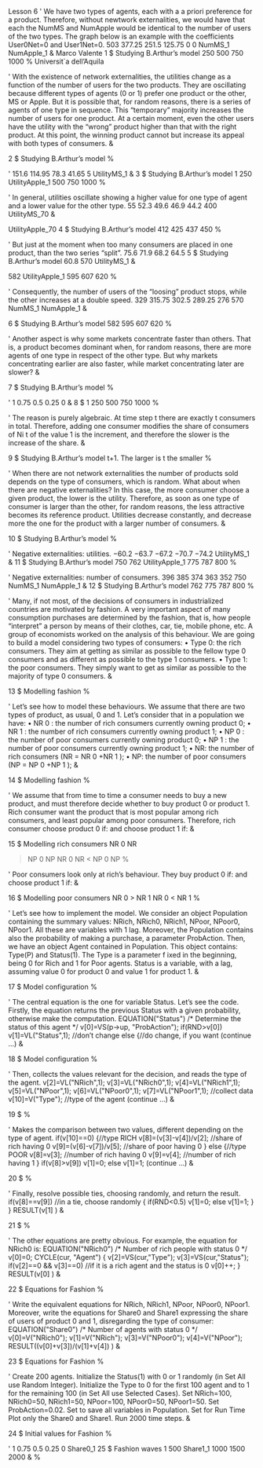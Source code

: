 Lesson 6
 '
 We have two types of agents, each with a a priori preference for a
 product. Therefore, without newtwork externalities, we would have
 that each the NumMS and NumApple would be identical to the number
 of users of the two types. The graph below is an example with the
 coefficients User0Net=0 and User1Net=0.
 503
 377.25
 251.5
 125.75
 0
 0
 NumMS_1 NumApple_1
 &
 Marco Valente
 1
 $
 Studying B.Arthur’s model
 250
 500
 750
 1000
 %
 Universit`a dell’Aquila

 '
 With the existence of network externalities, the utilities change as a
 function of the number of users for the two products. They are
 oscillating because different types of agents (0 or 1) prefer one
 product or the other, MS or Apple. But it is possible that, for
 random reasons, there is a series of agents of one type in sequence.
 This “temporary” majority increases the number of users for one
 product. At a certain moment, even the other users have the utility
 with the “wrong” product higher than that with the right product.
 At this point, the winning product cannot but increase its appeal
 with both types of consumers.
 &
 
 2
 $
 Studying B.Arthur’s model
 %
 

 '
 151.6
 114.95
 78.3
 41.65
 5
 UtilityMS_1
 &
 3
 $
 Studying B.Arthur’s model
 1
 250
 UtilityApple_1
 500
 750
 1000
 %
 
 

 '
 In general, utilities oscillate showing a higher value for one type of
 agent and a lower value for the other type.
 55
 52.3
 49.6
 46.9
 44.2
 400
 UtilityMS_70
 &
 
 UtilityApple_70
 4
 $
 Studying B.Arthur’s model
 412
 425
 437
 450
 %
 

 '
 But just at the moment when too many consumers are placed in one
 product, than the two series “split”.
 75.6
 71.9
 68.2
 64.5
 5
 $
 Studying B.Arthur’s model
 60.8
 570
 UtilityMS_1
 &
 
 582
 UtilityApple_1
 595
 607
 620
 %
 

 '
 Consequently, the number of users of the “loosing” product stops,
 while the other increases at a double speed.
 329
 315.75
 302.5
 289.25
 276
 570
 NumMS_1 NumApple_1
 &
 
 6
 $
 Studying B.Arthur’s model
 582
 595
 607
 620
 %
 

 '
 Another aspect is why some markets concentrate faster than others.
 That is, a product becomes dominant when, for random reasons,
 there are more agents of one type in respect of the other type. But
 why markets concentrating earlier are also faster, while market
 concentrating later are slower?
 &
 
 7
 $
 Studying B.Arthur’s model
 %
 

 '
 1
 0.75
 0.5
 0.25
 0
 &
 8
 $
 1
 250
 500
 750
 1000
 %
 
 

 '
 The reason is purely algebraic. At time step t there are exactly t
 consumers in total. Therefore, adding one consumer modifies the
 share of consumers of Ni
 t of the value 1
 is the increment, and therefore the slower is the increase of the share.
 &
 
 9
 $
 Studying B.Arthur’s model
 t+1. The larger is t the smaller
 %
 

 '
 When there are not network externalities the number of products
 sold depends on the type of consumers, which is random. What
 about when there are negative externalities?
 In this case, the more consumer choose a given product, the lower is
 the utility. Therefore, as soon as one type of consumer is larger than
 the other, for random reasons, the less attractive becomes its
 reference product.
 Utilities decrease constantly, and decrease more the one for the
 product with a larger number of consumers.
 &
 
 10
 $
 Studying B.Arthur’s model
 %
 

 '
 Negative externalities: utilities.
 −60.2
 −63.7
 −67.2
 −70.7
 −74.2
 UtilityMS_1
 &
 11
 $
 Studying B.Arthur’s model
 750
 762
 UtilityApple_1
 775
 787
 800
 %
 
 

 '
 Negative externalities: number of consumers.
 396
 385
 374
 363
 352
 750
 NumMS_1 NumApple_1
 &
 12
 $
 Studying B.Arthur’s model
 762
 775
 787
 800
 %
 
 

 '
 Many, if not most, of the decisions of consumers in industrialized
 countries are motivated by fashion. A very important aspect of many
 consumption purchases are determined by the fashion, that is, how
 people “interpret” a person by means of their clothes, car, tie, mobile
 phone, etc.
 A group of economists worked on the analysis of this behaviour. We
 are going to build a model considering two types of consumers:
 • Type 0: the rich consumers. They aim at getting as similar as
 possible to the fellow type 0 consumers and as different as
 possible to the type 1 consumers.
 • Type 1: the poor consumers. They simply want to get as
 similar as possible to the majority of type 0 consumers.
 &
 
 13
 $
 Modelling fashion
 %
 

 '
 Let’s see how to model these behaviours. We assume that there are
 two types of product, as usual, 0 and 1. Let’s consider that in a
 population we have:
 • NR
 0 : the number of rich consumers currently owning product 0;
 • NR
 1 : the number of rich consumers currently owning product 1;
 • NP
 0 : the number of poor consumers currently owning product 0;
 • NP
 1 : the number of poor consumers currently owning product 1;
 • NR: the number of rich consumers (NR = NR
 0 +NR
 1 );
 • NP: the number of poor consumers (NP = NP
 0 +NP
 1 );
 &
 
 14
 $
 Modelling fashion
 %
 

 '
 We assume that from time to time a consumer needs to buy a new
 product, and must therefore decide whether to buy product 0 or
 product 1. Rich consumer want the product that is most popular
 among rich consumers, and least popular among poor consumers.
 Therefore, rich consumer choose product 0 if:
 and choose product 1 if:
 &
 
 15
 $
 Modelling rich consumers
 NR
 0
 NR 
> NP
 0
 NP
 NR
 0
 NR 
< NP
 0
 NP
 %
 

 '
 Poor consumers look only at rich’s behaviour. They buy product 0 if:
 and choose product 1 if:
 &
 
 16
 $
 Modelling poor consumers
 NR
 0 > NR
 1
 NR
 0 < NR
 1
 %
 

 '
 Let’s see how to implement the model. We consider an object
 Population containing the summary values:
 NRich, NRich0, NRich1, NPoor, NPoor0, NPoor1.
 All these are variables with 1 lag. Moreover, the Population
 contains also the probability of making a purchase, a parameter
 ProbAction.
 Then, we have an object Agent contained in Population. This
 object contains: Type(P) and Status(1). The Type is a parameter
 f
 ixed in the beginning, being 0 for Rich and 1 for Poor agents.
 Status is a variable, with a lag, assuming value 0 for product 0 and
 value 1 for product 1.
 &
 
 17
 $
 Model configuration
 %
 

 '
 The central equation is the one for variable Status. Let’s see the
 code. Firstly, the equation returns the previous Status with a given
 probability, otherwise make the computation.
 EQUATION("Status")
 /* Determine the status of this agent */
 v[0]=VS(p->up, "ProbAction");
 if(RND>v[0])
 v[1]=VL("Status",1); //don’t change
 else
 {//do change, if you want
 (continue ...)
 &
 
 18
 $
 Model configuration
 %
 

 '
 Then, collects the values relevant for the decision, and reads the type
 of the agent.
 v[2]=VL("NRich",1);
 v[3]=VL("NRich0",1);
 v[4]=VL("NRich1",1);
 v[5]=VL("NPoor",1);
 v[6]=VL("NPoor0",1);
 v[7]=VL("NPoor1",1); //collect data
 v[10]=V("Type"); //type of the agent
 (continue ...)
 &
 
 19
 $
 %
 

 '
 Makes the comparison between two values, different depending on
 the type of agent.
 if(v[10]==0)
 {//type RICH
 v[8]=(v[3]-v[4])/v[2]; //share of rich having 0
 v[9]=(v[6]-v[7])/v[5]; //share of poor having 0
 }
 else
 {//type POOR
 v[8]=v[3]; //number of rich having 0
 v[9]=v[4]; //number of rich having 1
 }
 if(v[8]>v[9])
 v[1]=0;
 else
 v[1]=1;
 (continue ...)
 &
 
 20
 $
 %
 

 '
 Finally, resolve possible ties, choosing randomly, and return the
 result.
 if(v[8]==v[9]) //in a tie, choose randomly
 {
 if(RND<0.5)
 v[1]=0;
 else
 v[1]=1;
 }
 }
 RESULT(v[1] )
 &
 
 21
 $
 %
 

 '
 The other equations are pretty obvious. For example, the equation
 for NRich0 is:
 EQUATION("NRich0")
 /*
 Number of rich people with status 0
 */
 v[0]=0;
 CYCLE(cur, "Agent")
 {
 v[2]=VS(cur,"Type");
 v[3]=VS(cur,"Status");
 if(v[2]==0 && v[3]==0) //if it is a rich agent and the status is 0
 v[0]++;
 }
 RESULT(v[0] )
 &
 
 22
 $
 Equations for Fashion
 %
 

 '
 Write the equivalent equations for NRich, NRich1, NPoor, NPoor0,
 NPoor1.
 Moreover, write the equations for Share0 and Share1 expressing the
 share of users of product 0 and 1, disregarding the type of consumer:
 EQUATION("Share0")
 /*
 Number of agents with status 0
 */
 v[0]=V("NRich0");
 v[1]=V("NRich");
 v[3]=V("NPoor0");
 v[4]=V("NPoor");
 RESULT((v[0]+v[3])/(v[1]+v[4]) )
 &
 
 23
 $
 Equations for Fashion
 %
 

 '
 Create 200 agents. Initialize the Status(1) with 0 or 1 randomly (in
 Set All use Random Integer).
 Initialize the Type to 0 for the first 100 agent and to 1 for the
 remaining 100 (in Set All use Selected Cases).
 Set NRich=100, NRich0=50, NRich1=50, NPoor=100, NPoor0=50,
 NPoor1=50.
 Set ProbAction=0.02.
 Set to save all variables in Population. Set for Run Time Plot
 only the Share0 and Share1.
 Run 2000 time steps.
 &
 
 24
 $
 Initial values for Fashion
 %
 

 '
 1
 0.75
 0.5
 0.25
 0
 Share0_1
 25
 $
 Fashion waves
 1
 500
 Share1_1
 1000
 1500
 2000
 &
 %
 
 